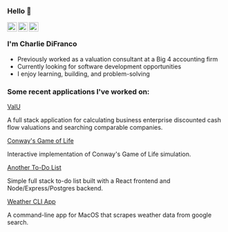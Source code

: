 ### Hello 👋

<a href="https://www.linkedin.com/in/charlie-difranco/">
  <img align="left" alt="Charlie's LinkedIn" width="22px" src="https://cdn.jsdelivr.net/npm/simple-icons@v3/icons/linkedin.svg" />
</a>

<a href="https://github.com/cdifranco1/">
  <img align="left" alt="Charlie's Github" width="22px" src="https://cdn.jsdelivr.net/npm/simple-icons@v3/icons/github.svg" />
</a>

<a href="https://leetcode.com/cdifranco/">
  <img align="left" alt="Charlie's Leetcode" width="22px" src="https://cdn.jsdelivr.net/npm/simple-icons@v3/icons/leetcode.svg" />
</a>

<br />

### I'm Charlie DiFranco
- Previously worked as a valuation consultant at a Big 4 accounting firm
- Currently looking for software development opportunities
- I enjoy learning, building, and problem-solving


### Some recent applications I've worked on: 

<div>
  <a href="https://github.com/cdifranco1/valuation-backend">
    <span>ValU</span>
  </a> 
</div>
<p>A full stack application for calculating business enterprise discounted cash flow valuations and searching comparable companies.</p>  

<div>
  <a href="https://github.com/cdifranco1/conway-game-of-life">
    <span>Conway's Game of Life</span>
   </a>
</div>
<p>Interactive implementation of Conway's Game of Life simulation.</p>


<div>
  <a href="https://github.com/cdifranco1/todo-list-backend">
    <span>Another To-Do List</span>
   </a>
</div>
<p>Simple full stack to-do list built with a React frontend and Node/Express/Postgres backend.</p>


<div>
  <a href="https://github.com/cdifranco1/weather_cli">
    <span>Weather CLI App</span>
  </a>    
</div>
<p>A command-line app for MacOS that scrapes weather data from google search.</p> 
